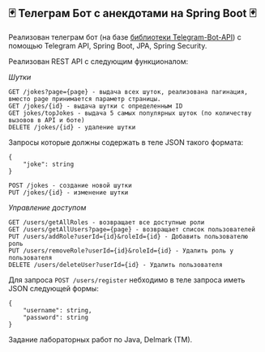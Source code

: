 ## :black_joker: Телеграм Бот с анекдотами на Spring Boot :black_joker:

Реализован телеграм бот (на базе [библиотеки Telegram-Bot-API](https://github.com/pengrad/java-telegram-bot-api/tree/master)) с помощью Telegram API, Spring Boot, JPA, Spring Security.

Реализован REST API с следующим функционалом:


*Шутки*
```
GET /jokes?page={page} - выдача всех шуток, реализована пагинация, вместо page принимается параметр страницы.
GET /jokes/{id} - выдача шутки с определенным ID
GET jokes/topJokes - выдача 5 самых популярных шуток (по количеству вызовов в API и боте)
DELETE /jokes/{id} - удаление шутки
```
Запросы которые должны содержать в теле JSON такого формата:
```
{
    "joke": string
}
```
```
POST /jokes - создание новой шутки
PUT /jokes/{id} - изменение шутки
```
*Управление доступом*
```
GET /users/getAllRoles - возвращает все доступные роли
GET /users/getAllUsers?page={page} - возвращает список пользователей
PUT /users/addRole?userId={id}&roleId={id} - Добавить пользователю роль
PUT /users/removeRole?userId={id}&roleId={id} - Удалить роль у пользователя
DELETE /users/deleteUser?userId={id} - Удалить пользователя
```
Для запроса ``` POST /users/register ``` небходимо в теле запроса иметь JSON следующей формы:
```
{
    "username": string,
    "password": string
}
```
Задание лабораторных работ по Java, Delmark (TM).
